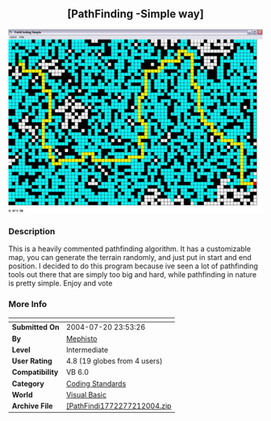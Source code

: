 ﻿<div align="center">

## \[PathFinding \-Simple way\]

<img src="PIC20047212040489807.jpg">
</div>

### Description

This is a heavily commented pathfinding algorithm. It has a customizable map, you can generate the terrain randomly, and just put in start and end position. I decided to do this program because ive seen a lot of pathfinding tools out there that are simply too big and hard, while pathfinding in nature is pretty simple. Enjoy and vote
 
### More Info
 


<span>             |<span>
---                |---
**Submitted On**   |2004-07-20 23:53:26
**By**             |[Mephisto](https://github.com/Planet-Source-Code/PSCIndex/blob/master/ByAuthor/mephisto.md)
**Level**          |Intermediate
**User Rating**    |4.8 (19 globes from 4 users)
**Compatibility**  |VB 6\.0
**Category**       |[Coding Standards](https://github.com/Planet-Source-Code/PSCIndex/blob/master/ByCategory/coding-standards__1-43.md)
**World**          |[Visual Basic](https://github.com/Planet-Source-Code/PSCIndex/blob/master/ByWorld/visual-basic.md)
**Archive File**   |[\[PathFindi1772277212004\.zip](https://github.com/Planet-Source-Code/mephisto-pathfinding-simple-way__1-55075/archive/master.zip)








